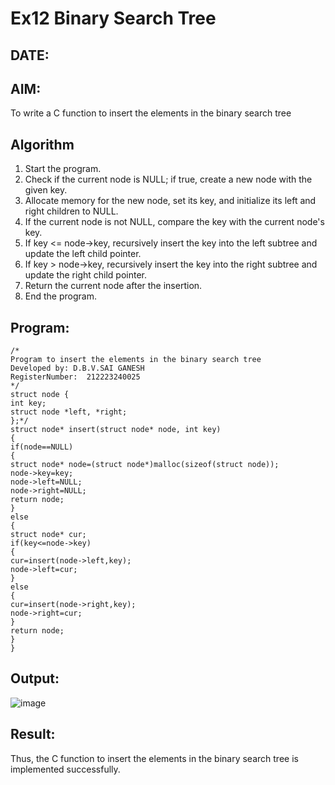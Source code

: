 # Ex12 Binary Search Tree
## DATE:
## AIM:
To write a C function to insert the elements in the binary search tree

## Algorithm
1. Start the program.
2. Check if the current node is NULL; if true, create a new node with the given key.
3. Allocate memory for the new node, set its key, and initialize its left and right children to NULL.
4. If the current node is not NULL, compare the key with the current node's key.
5. If key <= node->key, recursively insert the key into the left subtree and update the left child pointer.
6. If key > node->key, recursively insert the key into the right subtree and update the right child pointer.
7. Return the current node after the insertion.
8. End the program.

## Program:
```
/*
Program to insert the elements in the binary search tree
Developed by: D.B.V.SAI GANESH
RegisterNumber:  212223240025
*/
struct node { 
int key; 
struct node *left, *right; 
};*/ 
struct node* insert(struct node* node, int key) 
{ 
if(node==NULL) 
{ 
struct node* node=(struct node*)malloc(sizeof(struct node)); 
node->key=key; 
node->left=NULL; 
node->right=NULL; 
return node; 
} 
else 
{ 
struct node* cur; 
if(key<=node->key) 
{ 
cur=insert(node->left,key); 
node->left=cur; 
}   
else 
{ 
cur=insert(node->right,key); 
node->right=cur; 
} 
return node; 
} 
}
```

## Output:

![image](https://github.com/user-attachments/assets/315608a9-920c-4f48-9874-3401b43ee04b)


## Result:
Thus, the C function to insert the elements in the binary search tree is implemented successfully.
